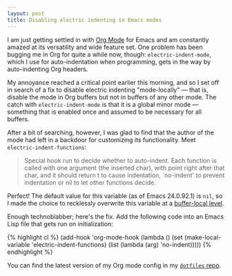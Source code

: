 ```yaml
---
layout: post
title: Disabling electric indenting in Emacs modes
---
```


I am just getting settled in with [Org Mode][1] for Emacs and am constantly amazed at its versatility and wide feature set. One problem has been bugging me in Org for quite a while now, though: `electric-indent-mode`, which I use for auto-indentation when programming, gets in the way by auto-indenting Org headers.

My annoyance reached a critical point earlier this morning, and so I set off in search of a fix to disable electric indenting "mode-locally" &mdash; that is, disable the mode in Org buffers but not in buffers of any other mode. The catch with `electric-indent-mode` is that it is a global minor mode &mdash; something that is enabled once and assumed to be necessary for all buffers.

After a bit of searching, however, I was glad to find that the author of the mode had left in a backdoor for customizing its functionality. Meet `electric-indent-functions`:

> Special hook run to decide whether to auto-indent.
> Each function is called with one argument (the inserted char), with point right after that char, and it should return t to cause indentation, `no-indent' to prevent indentation or nil to let other functions decide.

Perfect! The default value for this variable (as of Emacs 24.0.92.1) is `nil`, so I made the choice to recklessly overwrite this variable at a [buffer-local level][2].

Enough technoblabber; here's the fix. Add the following code into an Emacs Lisp file that gets run on initialization:

{% highlight cl %}
(add-hook 'org-mode-hook
          (lambda ()
            (set (make-local-variable 'electric-indent-functions)
                 (list (lambda (arg) 'no-indent)))))
{% endhighlight %}

You can find the latest version of my Org mode config in my [`dotfiles` repo][3].

[1]: http://orgmode.org
[2]: http://www.gnu.org/software/emacs/manual/html_node/emacs/Locals.html
[3]: https://github.com/hans/dotfiles/blob/master/emacs.d/scripts/org.el
